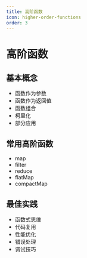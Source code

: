 ```yaml
---
title: 高阶函数
icon: higher-order-functions
order: 3
---
```


# 高阶函数

## 基本概念
- 函数作为参数
- 函数作为返回值
- 函数组合
- 柯里化
- 部分应用

## 常用高阶函数
- map
- filter
- reduce
- flatMap
- compactMap

## 最佳实践
- 函数式思维
- 代码复用
- 性能优化
- 错误处理
- 调试技巧
